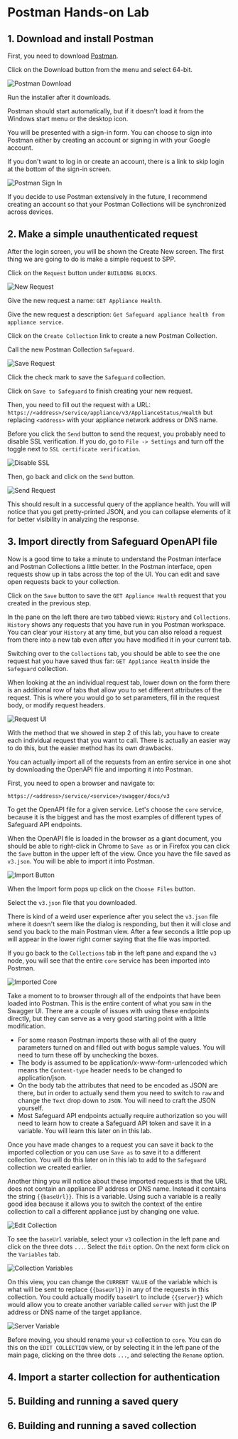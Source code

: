 # Postman Hands-on Lab

## 1. Download and install Postman

First, you need to download [Postman](https://www.getpostman.com/downloads/).

Click on the Download button from the menu and select 64-bit.

![Postman Download](img/postman-download.png)

Run the installer after it downloads.

Postman should start automatically, but if it doesn't load it from the Windows
start menu or the desktop icon.

You will be presented with a sign-in form. You can choose to sign into Postman
either by creating an account or signing in with your Google account.

If you don't want to log in or create an account, there is a link to skip login
at the bottom of the sign-in screen.

![Postman Sign In](img/postman-sign-in.png)

If you decide to use Postman extensively in the future, I recommend creating an
account so that your Postman Collections will be synchronized across devices.

## 2. Make a simple unauthenticated request

After the login screen, you will be shown the Create New screen. The first
thing we are going to do is make a simple request to SPP.

Click on the `Request` button under `BUILDING BLOCKS`.

![New Request](img/new-request.png)

Give the new request a name: `GET Appliance Health`.

Give the new request a description: `Get Safeguard appliance health from appliance service`.

Click on the `Create Collection` link to create a new Postman Collection.

Call the new Postman Collection `Safeguard`.

![Save Request](img/save-request.png)

Click the check mark to save the `Safeguard` collection.

Click on `Save to Safeguard` to finish creating your new request.

Then, you need to fill out the request with a URL: `https://<address>/service/appliance/v3/ApplianceStatus/Health`
but replacing `<address>` with your appliance network address or DNS name.

Before you click the `Send` button to send the request, you probably need to
disable SSL verification. If you do, go to `File -> Settings` and turn off the
toggle next to `SSL certificate verification`.

![Disable SSL](img/disable-ssl.png)

Then, go back and click on the `Send` button.

![Send Request](img/send-request.png)

This should result in a successful query of the appliance health. You will
will notice that you get pretty-printed JSON, and you can collapse elements of
it for better visibility in analyzing the response.

## 3. Import directly from Safeguard OpenAPI file

Now is a good time to take a minute to understand the Postman interface and
Postman Collections a little better. In the Postman interface, open requests
show up in tabs across the top of the UI. You can edit and save open requests
back to your collection.

Click on the `Save` button to save the `GET Appliance Health` request that you
created in the previous step.

In the pane on the left there are two tabbed views: `History` and
`Collections`. `History` shows any requests that you have run in you Postman
workspace. You can clear your `History` at any time, but you can also reload
a request from there into a new tab even after you have modified it in your
current tab.

Switching over to the `Collections` tab, you should be able to see the one
request hat you have saved thus far: `GET Appliance Health` inside the
`Safeguard` collection.

When looking at the an individual request tab, lower down on the form there is
an additional row of tabs that allow you to set different attributes of the
request. This is where you would go to set parameters, fill in the request
body, or modify request headers.

![Request UI](img/request-ui.png)

With the method that we showed in step 2 of this lab, you have to create each
individual request that you want to call. There is actually an easier way to
do this, but the easier method has its own drawbacks.

You can actually import all of the requests from an entire service in one shot
by downloading the OpenAPI file and importing it into Postman.

First, you need to open a browser and navigate to:

`https://<address>/service/<service>/swagger/docs/v3`

To get the OpenAPI file for a given service. Let's choose the `core` service,
because it is the biggest and has the most examples of different types of
Safeguard API endpoints.

When the OpenAPI file is loaded in the browser as a giant document, you should
be able to right-click in Chrome to `Save as` or in Firefox you can click the
`Save` button in the upper left of the view.  Once you have the file saved as
`v3.json`. You will be able to import it into Postman.

![Import Button](img/import-button.png)

When the Import form pops up click on the `Choose Files` button.

Select the `v3.json` file that you downloaded.

There is kind of a weird user experience after you select the `v3.json` file
where it doesn't seem like the dialog is responding, but then it will close and
send you back to the main Postman view. After a few seconds a little pop up
will appear in the lower right corner saying that the file was imported.

If you go back to the `Collections` tab in the left pane and expand the `v3`
node, you will see that the entire `core` service has been imported into
Postman.

![Imported Core](img/imported-core.png)

Take a moment to to browser through all of the endpoints that have been loaded
into Postman. This is the entire content of what you saw in the Swagger UI.
There are a couple of issues with using these endpoints directly, but they can
serve as a very good starting point with a little modification.

- For some reason Postman imports these with all of the query parameters turned
  on and filled out with bogus sample values. You will need to turn these off
  by unchecking the boxes.
- The body is assumed to be application/x-www-form-urlencoded which means the
  `Content-type` header needs to be changed to application/json.
- On the body tab the attributes that need to be encoded as JSON are there, but
  in order to actually send them you need to switch to `raw` and change the
  `Text` drop down to `JSON`. You will need to craft the JSON yourself.
- Most Safeguard API endpoints actually require authorization so you will need
  to learn how to create a Safeguard API token and save it in a variable. You
  will learn this later on in this lab.

Once you have made changes to a request you can save it back to the imported
collection or you can use `Save as` to save it to a different collection. You
will do this later on in this lab to add to the `Safeguard` collection we
created earlier.

Another thing you will notice about these imported requests is that the URL
does not contain an appliance IP address or DNS name. Instead it contains the
string `{{baseUrl}}`. This is a variable. Using such a variable is a really
good idea because it allows you to switch the context of the entire collection
to call a different appliance just by changing one value.

![Edit Collection](img/edit-collection.png)

To see the `baseUrl` variable, select your `v3` collection in the left pane and
click on the three dots `...`. Select the `Edit` option. On the next form click
on the `Variables` tab.

![Collection Variables](img/collection-variables.png)

On this view, you can change the `CURRENT VALUE` of the variable which is what
will be sent to replace `{{baseUrl}}` in any of the requests in this
collection. You could actually modify `baseUrl` to include `{{server}}` which
would allow you to create another variable called `server` with just the IP
address or DNS name of the target appliance.

![Server Variable](img/server-variable.png)

Before moving, you should rename your `v3` collection to `core`. You can do
this on the `EDIT COLLECTION` view, or by selecting it in the left pane of the
main page, clicking on the three dots `...`, and selecting the `Rename` option.

## 4. Import a starter collection for authentication



## 5. Building and running a saved query



## 6. Building and running a saved collection
